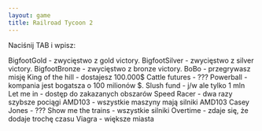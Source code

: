 ```yaml
---
layout: game
title: Railroad Tycoon 2
---
```


Naciśnij TAB i wpisz:

BigfootGold        	- zwycięstwo z gold victory.
BigfootSilver      	- zwycięstwo z silver victory.
BigfootBronze      	- zwycięstwo z  bronze victory.
BoBo               	- przegrywasz misję
King of the hill   	- dostajesz 100.000$
Cattle futures     	- ???
Powerball          	- kompania jest bogatsza o 100 milionów $.
Slush fund         	- j/w ale tylko 1 mln
Let me in          	- dostęp do zakazanych obszarów
Speed Racer        	- dwa razy szybsze pociągi
AMD103             	- wszystkie maszyny mają silniki AMD103
Casey Jones        	- ???
Show me the trains	- wszystkie silniki
Overtime           	- zdaje się, że dodaje trochę czasu
Viagra             	- większe miasta
